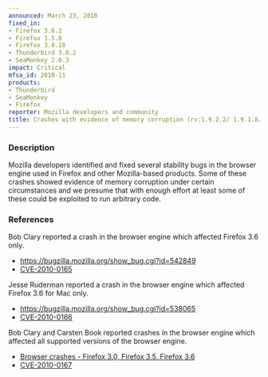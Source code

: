 ```yaml
---
announced: March 23, 2010
fixed_in:
- Firefox 3.6.2
- Firefox 3.5.8
- Firefox 3.0.18
- Thunderbird 3.0.2
- SeaMonkey 2.0.3
impact: Critical
mfsa_id: 2010-11
products:
- Thunderbird
- SeaMonkey
- Firefox
reporter: Mozilla developers and community
title: Crashes with evidence of memory corruption (rv:1.9.2.2/ 1.9.1.8/ 1.9.0.18)
---
```


<h3>Description</h3>

<p>Mozilla developers identified and fixed several stability bugs in
the browser engine used in Firefox and other Mozilla-based
products. Some of these crashes showed evidence of memory corruption
under certain circumstances and we presume that with enough effort at
least some of these could be exploited to run arbitrary code.</p>

<h3>References</h3>

<p>Bob Clary reported a crash in the browser engine which affected Firefox 3.6 only.</p>
<ul>
  <li><a href="https://bugzilla.mozilla.org/show_bug.cgi?id=542849">https://bugzilla.mozilla.org/show_bug.cgi?id=542849</a></li>
  <li><a class="ex-ref" href="http://cve.mitre.org/cgi-bin/cvename.cgi?name=CVE-2010-0165">CVE-2010-0165</a></li>
</ul>

<p>Jesse Ruderman reported a crash in the browser engine which affected Firefox 3.6 for Mac only.</p>
<ul>
  <li><a href="https://bugzilla.mozilla.org/show_bug.cgi?id=538065">https://bugzilla.mozilla.org/show_bug.cgi?id=538065</a></li>
  <li><a class="ex-ref" href="http://cve.mitre.org/cgi-bin/cvename.cgi?name=CVE-2010-0166">CVE-2010-0166</a></li>
</ul>

<p>Bob Clary and Carsten Book reported crashes in the browser engine which affected all supported versions of the browser engine.</p>
<ul>
  <li><a href="https://bugzilla.mozilla.org/buglist.cgi?bug_id=535641,534082">Browser crashes - Firefox 3.0, Firefox 3.5, Firefox 3.6</a></li>
  <li><a class="ex-ref" href="http://cve.mitre.org/cgi-bin/cvename.cgi?name=CVE-2010-0167">CVE-2010-0167</a></li>
</ul>




